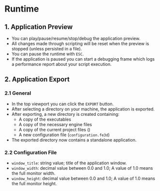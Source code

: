 # Runtime

## 1. Application Preview

- You can play/pause/resume/stop/debug the application preview.
- All changes made through scripting will be reset when the preview is stopped (unless persisted in a file).
- You can pause the runtime with `ESC`.
- If the application is paused you can start a debugging frame which logs a performance report about your script execution.

## 2. Application Export

### 2.1 General

- In the top viewport you can click the `EXPORT` button.
- After selecting a directory on your machine, the application is exported.
- After exporting, a new directory is created containing:
  - A copy of the executables
  - A copy of the necessary engine files
  - A copy of the current project files ()
  - A new configuration file (`configuration.fe3d`)
- The exported directory now contains a standalone application.

### 2.2 Configuration File

- `window_title`: string value; title of the application window.
- `window_width`: decimal value between 0.0 and 1.0; A value of 1.0 means the full monitor width.
- `window_height`: decimal value between 0.0 and 1.0; A value of 1.0 means the full monitor height.
